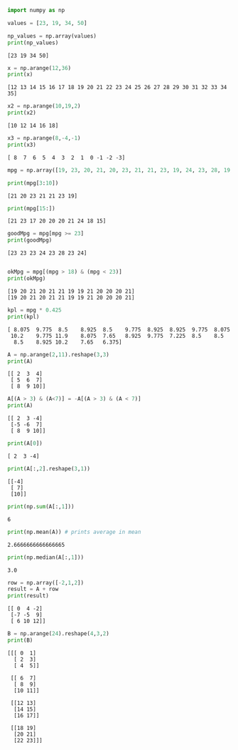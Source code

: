 ```python
import numpy as np
```


```python
values = [23, 19, 34, 50]
```


```python
np_values = np.array(values)
print(np_values)
```

    [23 19 34 50]
    


```python
x = np.arange(12,36)
print(x)
```

    [12 13 14 15 16 17 18 19 20 21 22 23 24 25 26 27 28 29 30 31 32 33 34 35]
    


```python
x2 = np.arange(10,19,2)
print(x2)
```

    [10 12 14 16 18]
    


```python
x3 = np.arange(8,-4,-1)
print(x3)
```

    [ 8  7  6  5  4  3  2  1  0 -1 -2 -3]
    


```python
mpg = np.array([19, 23, 20, 21, 20, 23, 21, 21, 23, 19, 24, 23, 28, 19, 18, 21, 23, 17, 20, 20, 20, 21, 24, 18, 15])
```


```python
print(mpg[3:10])
```

    [21 20 23 21 21 23 19]
    


```python
print(mpg[15:])
```

    [21 23 17 20 20 20 21 24 18 15]
    


```python
goodMpg = mpg[mpg >= 23]
print(goodMpg)
```

    [23 23 23 24 23 28 23 24]
    


```python

okMpg = mpg[(mpg > 18) & (mpg < 23)]
print(okMpg)
```

    [19 20 21 20 21 21 19 19 21 20 20 20 21]
    [19 20 21 20 21 21 19 19 21 20 20 20 21]
    


```python
kpl = mpg * 0.425
print(kpl)
```

    [ 8.075  9.775  8.5    8.925  8.5    9.775  8.925  8.925  9.775  8.075
     10.2    9.775 11.9    8.075  7.65   8.925  9.775  7.225  8.5    8.5
      8.5    8.925 10.2    7.65   6.375]
    


```python
A = np.arange(2,11).reshape(3,3)
print(A)
```

    [[ 2  3  4]
     [ 5  6  7]
     [ 8  9 10]]
    


```python
A[(A > 3) & (A<7)] = -A[(A > 3) & (A < 7)]
print(A)
```

    [[ 2  3 -4]
     [-5 -6  7]
     [ 8  9 10]]
    


```python
print(A[0])
```

    [ 2  3 -4]
    


```python
print(A[:,2].reshape(3,1))
```

    [[-4]
     [ 7]
     [10]]
    


```python
print(np.sum(A[:,1]))
```

    6
    


```python
print(np.mean(A)) # prints average in mean
```

    2.6666666666666665
    


```python
print(np.median(A[:,1]))
```

    3.0
    


```python
row = np.array([-2,1,2])
result = A + row
print(result)
```

    [[ 0  4 -2]
     [-7 -5  9]
     [ 6 10 12]]
    


```python
B = np.arange(24).reshape(4,3,2)
print(B)
```

    [[[ 0  1]
      [ 2  3]
      [ 4  5]]
    
     [[ 6  7]
      [ 8  9]
      [10 11]]
    
     [[12 13]
      [14 15]
      [16 17]]
    
     [[18 19]
      [20 21]
      [22 23]]]
    


```python

```
